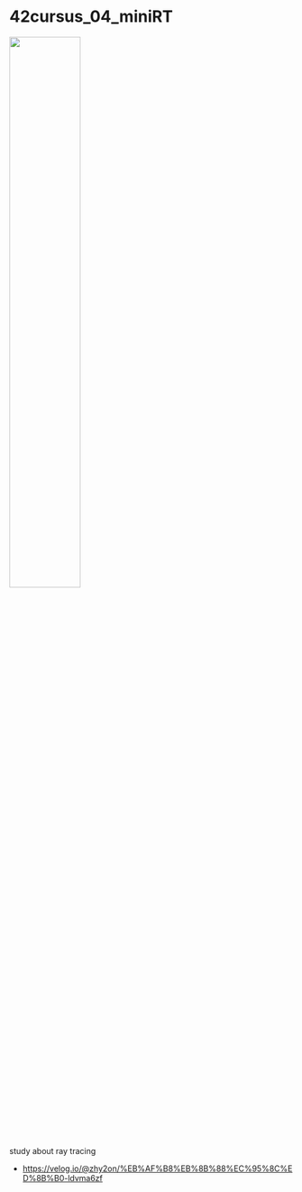 # 42cursus_04_miniRT

<img src="https://user-images.githubusercontent.com/52701529/184656361-80d7e19d-9211-44ba-92d7-6566a8da2d50.png" width=50%>

study about ray tracing
- https://velog.io/@zhy2on/%EB%AF%B8%EB%8B%88%EC%95%8C%ED%8B%B0-ldvma6zf
